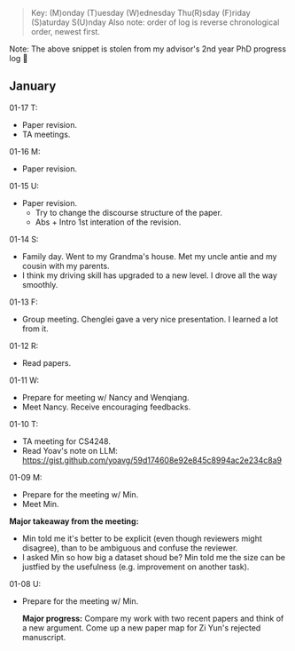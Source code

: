 

> Key: (M)onday (T)uesday (W)ednesday Thu(R)sday (F)riday (S)aturday S(U)nday
> Also note: order of log is reverse chronological order, newest first.

Note: The above snippet is stolen from my advisor's 2nd year PhD progress log 🤣



## January

01-17 T:

- Paper revision. 
- TA meetings. 



01-16 M:

- Paper revision.



01-15 U:

- Paper revision. 
  - Try to change the discourse structure of the paper. 
  - Abs + Intro 1st interation of the revision.



01-14 S:

- Family day. Went to my Grandma's house. Met my uncle antie and my cousin with my parents. 
- I think my driving skill has upgraded to a new level. I drove all the way smoothly. 



01-13 F:

- Group meeting. Chenglei gave a very nice presentation. I learned a lot from it. 



01-12 R:

- Read papers. 



01-11 W:

- Prepare for meeting w/ Nancy and Wenqiang. 
- Meet Nancy. Receive encouraging feedbacks. 



01-10 T:

- TA meeting for CS4248. 
- Read Yoav's note on LLM: https://gist.github.com/yoavg/59d174608e92e845c8994ac2e234c8a9 



01-09 M:

- Prepare for the meeting w/ Min. 
- Meet Min. 

**Major takeaway from the meeting:**

- Min told me it's better to be explicit (even though reviewers might disagree), than to be ambiguous and confuse the reviewer. 
- I asked Min so how big a dataset shoud be? Min told me the size can be justfied by the usefulness (e.g. improvement on another task). 



01-08 U:

- Prepare for the meeting w/ Min. 

  **Major progress:** Compare my work with two recent papers and think of a new argument. Come up a new paper map for Zi Yun's rejected manuscript. 

  
